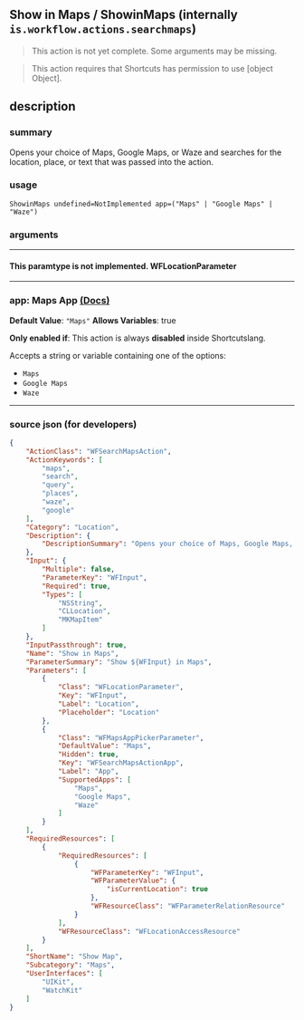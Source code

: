 
## Show in Maps / ShowinMaps (internally `is.workflow.actions.searchmaps`)

> This action is not yet complete. Some arguments may be missing.

> This action requires that Shortcuts has permission to use [object Object].


## description

### summary

Opens your choice of Maps, Google Maps, or Waze and searches for the location, place, or text that was passed into the action.


### usage
```
ShowinMaps undefined=NotImplemented app=("Maps" | "Google Maps" | "Waze")
```

### arguments

---

#### This paramtype is not implemented. WFLocationParameter

---

### app: Maps App [(Docs)](https://pfgithub.github.io/shortcutslang/gettingstarted#enum-select-field)
**Default Value**: `"Maps"`
**Allows Variables**: true

**Only enabled if**: This action is always **disabled** inside Shortcutslang.

Accepts a string 
or variable
containing one of the options:

- `Maps`
- `Google Maps`
- `Waze`

---

### source json (for developers)

```json
{
	"ActionClass": "WFSearchMapsAction",
	"ActionKeywords": [
		"maps",
		"search",
		"query",
		"places",
		"waze",
		"google"
	],
	"Category": "Location",
	"Description": {
		"DescriptionSummary": "Opens your choice of Maps, Google Maps, or Waze and searches for the location, place, or text that was passed into the action."
	},
	"Input": {
		"Multiple": false,
		"ParameterKey": "WFInput",
		"Required": true,
		"Types": [
			"NSString",
			"CLLocation",
			"MKMapItem"
		]
	},
	"InputPassthrough": true,
	"Name": "Show in Maps",
	"ParameterSummary": "Show ${WFInput} in Maps",
	"Parameters": [
		{
			"Class": "WFLocationParameter",
			"Key": "WFInput",
			"Label": "Location",
			"Placeholder": "Location"
		},
		{
			"Class": "WFMapsAppPickerParameter",
			"DefaultValue": "Maps",
			"Hidden": true,
			"Key": "WFSearchMapsActionApp",
			"Label": "App",
			"SupportedApps": [
				"Maps",
				"Google Maps",
				"Waze"
			]
		}
	],
	"RequiredResources": [
		{
			"RequiredResources": [
				{
					"WFParameterKey": "WFInput",
					"WFParameterValue": {
						"isCurrentLocation": true
					},
					"WFResourceClass": "WFParameterRelationResource"
				}
			],
			"WFResourceClass": "WFLocationAccessResource"
		}
	],
	"ShortName": "Show Map",
	"Subcategory": "Maps",
	"UserInterfaces": [
		"UIKit",
		"WatchKit"
	]
}
```
